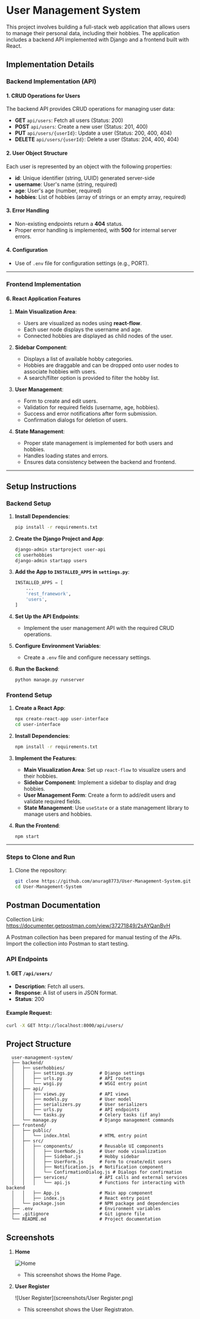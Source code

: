 # User Management System

This project involves building a full-stack web application that allows users to manage their personal data, including their hobbies. The application includes a backend API implemented with Django and a frontend built with React.

## Implementation Details

### Backend Implementation (API)

#### 1. CRUD Operations for Users

The backend API provides CRUD operations for managing user data:

- **GET** `api/users`: Fetch all users (Status: 200)
- **POST** `api/users`: Create a new user (Status: 201, 400)
- **PUT** `api/users/{userId}`: Update a user (Status: 200, 400, 404)
- **DELETE** `api/users/{userId}`: Delete a user (Status: 204, 400, 404)

#### 2. User Object Structure

Each user is represented by an object with the following properties:

- **id**: Unique identifier (string, UUID) generated server-side
- **username**: User's name (string, required)
- **age**: User's age (number, required)
- **hobbies**: List of hobbies (array of strings or an empty array, required)

#### 3. Error Handling

- Non-existing endpoints return a **404** status.
- Proper error handling is implemented, with **500** for internal server errors.

#### 4. Configuration

- Use of `.env` file for configuration settings (e.g., PORT).

---

### Frontend Implementation

#### 6. React Application Features

1. **Main Visualization Area**:
   - Users are visualized as nodes using **react-flow**.
   - Each user node displays the username and age.
   - Connected hobbies are displayed as child nodes of the user.

2. **Sidebar Component**:
   - Displays a list of available hobby categories.
   - Hobbies are draggable and can be dropped onto user nodes to associate hobbies with users.
   - A search/filter option is provided to filter the hobby list.

3. **User Management**:
   - Form to create and edit users.
   - Validation for required fields (username, age, hobbies).
   - Success and error notifications after form submission.
   - Confirmation dialogs for deletion of users.

4. **State Management**:
   - Proper state management is implemented for both users and hobbies.
   - Handles loading states and errors.
   - Ensures data consistency between the backend and frontend.

---

## Setup Instructions

### Backend Setup

1. **Install Dependencies**:
    ```bash
    pip install -r requirements.txt
    ```

2. **Create the Django Project and App**:
    ```bash
    django-admin startproject user-api
    cd userhobbies
    django-admin startapp users
    ```

3. **Add the App to `INSTALLED_APPS` in `settings.py`**:
    ```python
    INSTALLED_APPS = [
        ...
        'rest_framework',
        'users',
    ]
    ```

4. **Set Up the API Endpoints**:
    - Implement the user management API with the required CRUD operations.

5. **Configure Environment Variables**:
    - Create a `.env` file and configure necessary settings.

6. **Run the Backend**:
    ```bash
    python manage.py runserver
    ```

### Frontend Setup

1. **Create a React App**:
    ```bash
    npx create-react-app user-interface
    cd user-interface
    ```

2. **Install Dependencies**:
    ```bash
    npm install -r requirements.txt
    ```

3. **Implement the Features**:
    - **Main Visualization Area**: Set up `react-flow` to visualize users and their hobbies.
    - **Sidebar Component**: Implement a sidebar to display and drag hobbies.
    - **User Management Form**: Create a form to add/edit users and validate required fields.
    - **State Management**: Use `useState` or a state management library to manage users and hobbies.

4. **Run the Frontend**:
    ```bash
    npm start
    ```

---

### Steps to Clone and Run

1. Clone the repository:
   ```bash
   git clone https://github.com/anurag8773/User-Management-System.git
   cd User-Management-System
   ```

## Postman Documentation
  Collection Link: https://documenter.getpostman.com/view/37271849/2sAYQanBvH

  A Postman collection has been prepared for manual testing of the APIs. Import the collection into Postman to start testing.

### API Endpoints

#### 1. **GET** `/api/users/`

- **Description**: Fetch all users.
- **Response**: A list of users in JSON format.
- **Status**: 200

#### Example Request:

```bash
curl -X GET http://localhost:8000/api/users/
```

## Project Structure

```
  user-management-system/
  ├── backend/
  │   ├── userhobbies/
  │   │   ├── settings.py          # Django settings
  │   │   ├── urls.py              # API routes
  │   │   └── wsgi.py              # WSGI entry point
  │   ├── api/
  │   │   ├── views.py             # API views
  │   │   ├── models.py            # User model
  │   │   ├── serializers.py       # User serializers
  │   │   ├── urls.py              # API endpoints
  │   │   └── tasks.py             # Celery tasks (if any)
  │   └── manage.py                # Django management commands
  ├── frontend/
  │   ├── public/
  │   │   └── index.html           # HTML entry point
  │   ├── src/
  │   │   ├── components/          # Reusable UI components
  │   │   │   ├── UserNode.js      # User node visualization
  │   │   │   ├── Sidebar.js       # Hobby sidebar
  │   │   │   ├── UserForm.js      # Form to create/edit users
  │   │   │   ├── Notification.js  # Notification component
  │   │   │   └── ConfirmationDialog.js # Dialogs for confirmation
  │   │   ├── services/            # API calls and external services
  │   │   │   └── api.js           # Functions for interacting with backend
  │   │   ├── App.js               # Main app component
  │   │   ├── index.js             # React entry point
  │   └── package.json             # NPM package and dependencies
  ├── .env                         # Environment variables
  ├── .gitignore                   # Git ignore file
  └── README.md                    # Project documentation

```

## Screenshots

1. **Home**

    ![Home](screenshots/home.png)
    - This screenshot shows the Home Page.

2. **User Register**

    ![User Register](screenshots/User Register.png)
    - This screenshot shows the User Registraton.

    
